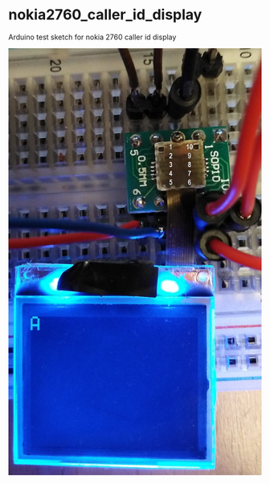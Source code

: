 # nokia2760_caller_id_display
 Arduino test sketch for nokia 2760 caller id display

![fig1.jpg](fig1.jpg)
